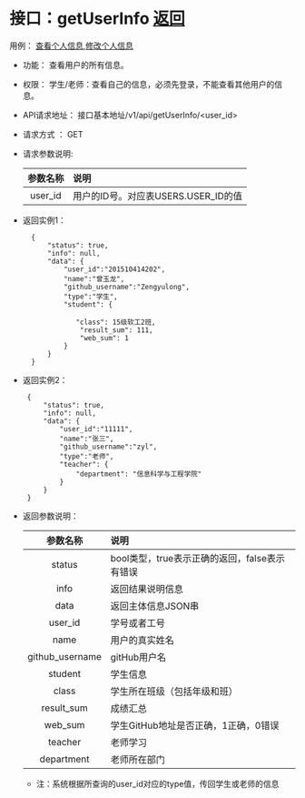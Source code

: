# 接口：getUserInfo  [返回](../../README.md)
用例： [查看个人信息](../用例/查看个人信息.md),[修改个人信息](../用例/修改个人信息.md)

- 功能：
    查看用户的所有信息。
    
- 权限：
    学生/老师：查看自己的信息，必须先登录，不能查看其他用户的信息。    
    
- API请求地址： 
    接口基本地址/v1/api/getUserInfo/<user_id>

- 请求方式 ：
    GET
      
- 请求参数说明:        

  |参数名称|说明|
  |:---------:|:--------------------------------------------------------|      
  |user_id|用户的ID号。对应表USERS.USER_ID的值|
  
- 返回实例1：

        {         
            "status": true,
            "info": null,
            "data": {
                "user_id":"201510414202",    
                "name":"曾玉龙",
                "github_username":"Zengyulong",
                "type":"学生",
                "student": {
     
                   "class": 15级软工2班,
                    "result_sum": 111,
                    "web_sum": 1
                }  
            }          
        }
        
 - 返回实例2：

        {         
            "status": true,
            "info": null,
            "data": {
                "user_id":"11111",    
                "name":"张三",
                "github_username":"zyl",
                "type":"老师",
                "teacher": {
                    "department": "信息科学与工程学院"
                }  
            }          
        }
 
- 返回参数说明：    
 
  |参数名称|说明|
  |:---------:|:--------------------------------------------------------|      
  |status|bool类型，true表示正确的返回，false表示有错误|
  |info|返回结果说明信息|
  |data|返回主体信息JSON串|
  |user_id|学号或者工号|
  |name|用户的真实姓名|  
  |github_username|gitHub用户名|
  |student|学生信息|
  |class|学生所在班级（包括年级和班）|
  |result_sum|成绩汇总|
  |web_sum|学生GitHub地址是否正确，1正确，0错误|
  |teacher|老师学习|
  |department|老师所在部门|
  * 注：系统根据所查询的user_id对应的type值，传回学生或老师的信息